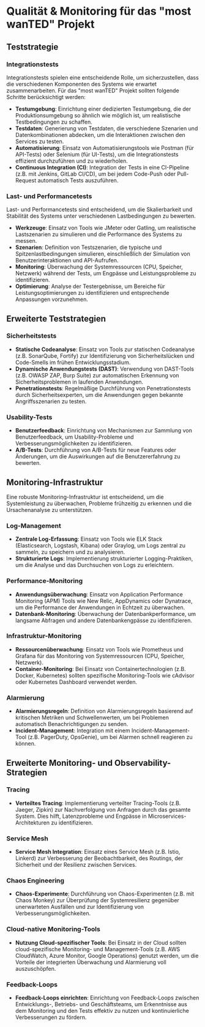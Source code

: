 # Qualität & Monitoring für das "most wanTED" Projekt

## Teststrategie

### Integrationstests

Integrationstests spielen eine entscheidende Rolle, um sicherzustellen, dass die verschiedenen Komponenten des Systems wie erwartet zusammenarbeiten. Für das "most wanTED" Projekt sollten folgende Schritte berücksichtigt werden:

- **Testumgebung**: Einrichtung einer dedizierten Testumgebung, die der Produktionsumgebung so ähnlich wie möglich ist, um realistische Testbedingungen zu schaffen.
- **Testdaten**: Generierung von Testdaten, die verschiedene Szenarien und Datenkombinationen abdecken, um die Interaktionen zwischen den Services zu testen.
- **Automatisierung**: Einsatz von Automatisierungstools wie Postman (für API-Tests) oder Selenium (für UI-Tests), um die Integrationstests effizient durchzuführen und zu wiederholen.
- **Continuous Integration (CI)**: Integration der Tests in eine CI-Pipeline (z.B. mit Jenkins, GitLab CI/CD), um bei jedem Code-Push oder Pull-Request automatisch Tests auszuführen.

### Last- und Performancetests

Last- und Performancetests sind entscheidend, um die Skalierbarkeit und Stabilität des Systems unter verschiedenen Lastbedingungen zu bewerten.

- **Werkzeuge**: Einsatz von Tools wie JMeter oder Gatling, um realistische Lastszenarien zu simulieren und die Performance des Systems zu messen.
- **Szenarien**: Definition von Testszenarien, die typische und Spitzenlastbedingungen simulieren, einschließlich der Simulation von Benutzerinteraktionen und API-Aufrufen.
- **Monitoring**: Überwachung der Systemressourcen (CPU, Speicher, Netzwerk) während der Tests, um Engpässe und Leistungsprobleme zu identifizieren.
- **Optimierung**: Analyse der Testergebnisse, um Bereiche für Leistungsoptimierungen zu identifizieren und entsprechende Anpassungen vorzunehmen.

## Erweiterte Teststrategien

### Sicherheitstests

- **Statische Codeanalyse**: Einsatz von Tools zur statischen Codeanalyse (z.B. SonarQube, Fortify) zur Identifizierung von Sicherheitslücken und Code-Smells im frühen Entwicklungsstadium.
- **Dynamische Anwendungstests (DAST)**: Verwendung von DAST-Tools (z.B. OWASP ZAP, Burp Suite) zur automatischen Erkennung von Sicherheitsproblemen in laufenden Anwendungen.
- **Penetrationstests**: Regelmäßige Durchführung von Penetrationstests durch Sicherheitsexperten, um die Anwendungen gegen bekannte Angriffsszenarien zu testen.

### Usability-Tests

- **Benutzerfeedback**: Einrichtung von Mechanismen zur Sammlung von Benutzerfeedback, um Usability-Probleme und Verbesserungsmöglichkeiten zu identifizieren.
- **A/B-Tests**: Durchführung von A/B-Tests für neue Features oder Änderungen, um die Auswirkungen auf die Benutzererfahrung zu bewerten.

## Monitoring-Infrastruktur

Eine robuste Monitoring-Infrastruktur ist entscheidend, um die Systemleistung zu überwachen, Probleme frühzeitig zu erkennen und die Ursachenanalyse zu unterstützen.

### Log-Management

- **Zentrale Log-Erfassung**: Einsatz von Tools wie ELK Stack (Elasticsearch, Logstash, Kibana) oder Graylog, um Logs zentral zu sammeln, zu speichern und zu analysieren.
- **Strukturierte Logs**: Implementierung strukturierter Logging-Praktiken, um die Analyse und das Durchsuchen von Logs zu erleichtern.

### Performance-Monitoring

- **Anwendungsüberwachung**: Einsatz von Application Performance Monitoring (APM) Tools wie New Relic, AppDynamics oder Dynatrace, um die Performance der Anwendungen in Echtzeit zu überwachen.
- **Datenbank-Monitoring**: Überwachung der Datenbankperformance, um langsame Abfragen und andere Datenbankengpässe zu identifizieren.

### Infrastruktur-Monitoring

- **Ressourcenüberwachung**: Einsatz von Tools wie Prometheus und Grafana für das Monitoring von Systemressourcen (CPU, Speicher, Netzwerk).
- **Container-Monitoring**: Bei Einsatz von Containertechnologien (z.B. Docker, Kubernetes) sollten spezifische Monitoring-Tools wie cAdvisor oder Kubernetes Dashboard verwendet werden.

### Alarmierung

- **Alarmierungsregeln**: Definition von Alarmierungsregeln basierend auf kritischen Metriken und Schwellenwerten, um bei Problemen automatisch Benachrichtigungen zu senden.
- **Incident-Management**: Integration mit einem Incident-Management-Tool (z.B. PagerDuty, OpsGenie), um bei Alarmen schnell reagieren zu können.

## Erweiterte Monitoring- und Observability-Strategien

### Tracing

- **Verteiltes Tracing**: Implementierung verteilter Tracing-Tools (z.B. Jaeger, Zipkin) zur Nachverfolgung von Anfragen durch das gesamte System. Dies hilft, Latenzprobleme und Engpässe in Microservices-Architekturen zu identifizieren.

### Service Mesh

- **Service Mesh Integration**: Einsatz eines Service Mesh (z.B. Istio, Linkerd) zur Verbesserung der Beobachtbarkeit, des Routings, der Sicherheit und der Resilienz zwischen Services.

### Chaos Engineering

- **Chaos-Experimente**: Durchführung von Chaos-Experimenten (z.B. mit Chaos Monkey) zur Überprüfung der Systemresilienz gegenüber unerwarteten Ausfällen und zur Identifizierung von Verbesserungsmöglichkeiten.

### Cloud-native Monitoring-Tools

- **Nutzung Cloud-spezifischer Tools**: Bei Einsatz in der Cloud sollten cloud-spezifische Monitoring- und Management-Tools (z.B. AWS CloudWatch, Azure Monitor, Google Operations) genutzt werden, um die Vorteile der integrierten Überwachung und Alarmierung voll auszuschöpfen.

### Feedback-Loops

- **Feedback-Loops einrichten**: Einrichtung von Feedback-Loops zwischen Entwicklungs-, Betriebs- und Geschäftsteams, um Erkenntnisse aus dem Monitoring und den Tests effektiv zu nutzen und kontinuierliche Verbesserungen zu fördern.

